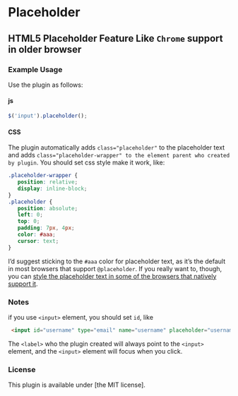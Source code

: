 Placeholder
===========

## HTML5 Placeholder Feature Like `Chrome` support in older browser

### Example Usage

Use the plugin as follows:

#### js

```js
$('input').placeholder();
```

#### CSS

The plugin automatically adds `class="placeholder"` to the placeholder text and adds `class="placeholder-wrapper" to the element parent who created by plugin`. 
You should set css style make it work, like:

```css
.placeholder-wrapper {
   position: relative;
   display: inline-block;
}
.placeholder {
   position: absolute;
   left: 0;
   top: 0;
   padding: 7px, 4px;
   color: #aaa;
   cursor: text;
}
```

I’d suggest sticking to the `#aaa` color for placeholder text, as it’s the default in most browsers that support `@placeholder`. 
If you really want to, though, you can [style the placeholder text in some of the browsers that natively support it](http://stackoverflow.com/questions/2610497/change-an-inputs-html5-placeholder-color-with-css/2610741#2610741).

### Notes

if you use `<input>` element, you should set `id`, like
 ```html
  <input id="username" type="email" name="username" placeholder="username">
 ```

The `<label>` who the plugin created will always point to the `<input>` element, and the `<input>` element will focus when you click.

### License

This plugin is available under [the MIT license].
